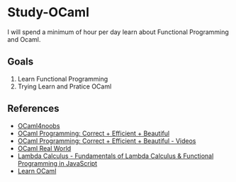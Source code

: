 # Study-OCaml

I will spend a minimum of hour per day learn about Functional Programming and Ocaml. 

## Goals

1. Learn Functional Programming
2. Trying Learn and Pratice OCaml 


## References

- [OCaml4noobs](https://github.com/Camilotk/ocaml4noobs)
- [OCaml Programming: Correct + Efficient + Beautiful](https://cs3110.github.io/textbook/cover.html)
- [OCaml Programming: Correct + Efficient + Beautiful - Videos]()
- [OCaml Real World](https://dev.realworldocaml.org/guided-tour.html)
- [Lambda Calculus - Fundamentals of Lambda Calculus & Functional Programming in JavaScript](https://www.youtube.com/watch?v=3VQ382QG-y4)
- [Learn OCaml](https://usr.lmf.cnrs.fr/lpo/lpo.pdf)